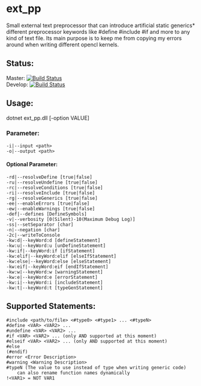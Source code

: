 # ext_pp
Small external text preprocessor that can introduce artificial static generics* different preprocessor keywords like #define #include #if and more to any kind of text file. Its main purpose is to keep me from copying my errors around when writing different opencl kernels.

## Status:
Master: [![Build Status](https://travis-ci.com/ByteChkR/ext-pp.svg?branch=master)](https://travis-ci.com/ByteChkR/ext-pp)  
Develop: [![Build Status](https://travis-ci.com/ByteChkR/ext-pp.svg?branch=develop)](https://travis-ci.com/ByteChkR/ext-pp)

## Usage:


dotnet ext_pp.dll [-option VALUE]

### Parameter:
	-i|--input <path>  
	-o|--output <path>  

#### Optional Parameter:
	-rd|--resolveDefine [true|false]  
	-ru|--resolveUndefine [true|false]  
	-rc|--resolveConditions [true|false]  
	-ri|--resolveInclude [true|false]  
	-rg|--resolveGenerics [true|false]  
	-ee|--enableErrors [true|false]  
	-ew|--enableWarnings [true|false]  
	-def|--defines [DefineSymbols]  
	-v|--verbosity [0(Silent)-10(Maximum Debug Log)]
	-ss|--setSeparator [char]
	-n|--negation [char]
	-2c|--writeToConsole
	-kw:d|--keyWord:d [defineStatement]
	-kw:u|--keyWord:u [unDefineStatement]
	-kw:if|--keyWord:if [ifStatement]
	-kw:elif|--keyWord:elif [elseIfStatement]
	-kw:else|--keyWord:else [elseStatement]
	-kw:eif|--keyWord:eif [endIfStatement]
	-kw:w|--keyWord:w [warningStatement]
	-kw:e|--keyWord:e [errorStatement]
	-kw:i|--keyWord:i [includeStatement]
	-kw:t|--keyWord:t [typeGenStatement]

## Supported Statements:
	#include <path/to/file> <#type0> <#type1> ... <#typeN>
	#define <VAR> <VAR2> ...
	#undefine <VAR> <VAR2> ...
	#if <VAR> <VAR2> ... (only AND supported at this moment)
	#elseif <VAR> <VAR2> ... (only AND supported at this moment)
	#else
	(#endif)
	#error <Error Description>
	#warning <Warning Description>
	#typeN (The value to use instead of type when writing generic code)
		can also rename function names dynamically
	!<VAR1> = NOT VAR1